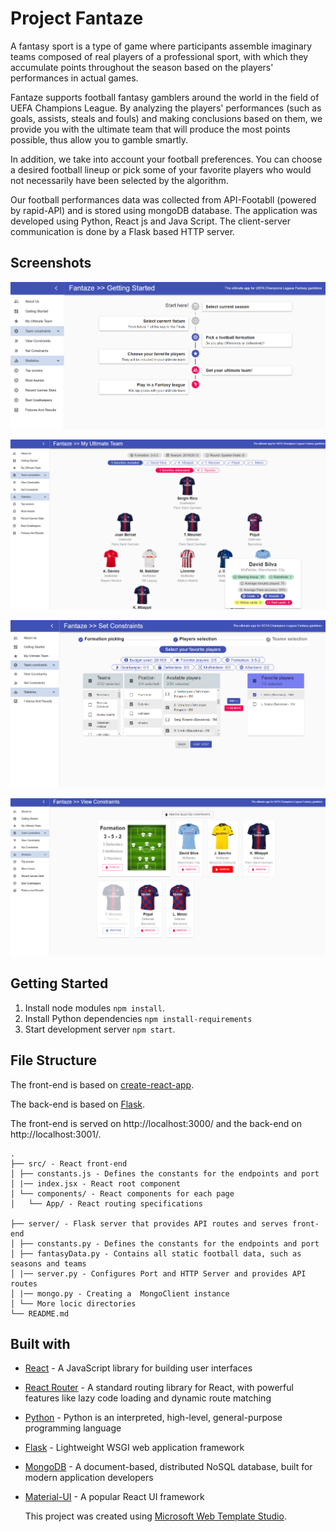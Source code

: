 ﻿# Project Fantaze

 A fantasy sport is a type of game where participants assemble imaginary teams composed of real players of a professional sport, with which they accumulate points throughout the season based on the players' performances in actual games.

Fantaze supports football fantasy gamblers around the world in the field of UEFA Champions League. By analyzing the players' performances (such as goals, assists, steals and fouls) and making conclusions based on them, we provide you with the ultimate team that will produce the most points possible, thus allow you to gamble smartly.

In addition, we take into account your football preferences. You can choose a desired football lineup or pick some of your favorite players who would not necessarily have been selected by the algorithm.

Our football performances data was collected from API-Footabll (powered by rapid-API) and is stored using mongoDB database.
The application was developed using Python, React js and Java Script.
The client-server communication is done by a Flask based HTTP server.
 
 ## Screenshots

![Getting started page](https://raw.githubusercontent.com/tomerkeizler/Fantasy/master/src/images/Fantaze_UI_1.png)

![Revealing the ultimate team lineup chosen by our algorithm](https://raw.githubusercontent.com/tomerkeizler/Fantasy/master/src/images/Fantaze_UI_2.png)

![Defining your football desires and preferences](https://raw.githubusercontent.com/tomerkeizler/Fantasy/master/src/images/Fantaze_UI_3.png)

![Managing your preferences](https://raw.githubusercontent.com/tomerkeizler/Fantasy/master/src/images/Fantaze_UI_4.png)

## Getting Started

1. Install node modules `npm install`.
2. Install Python dependencies `npm install-requirements`
2. Start development server `npm start`.

## File Structure

The front-end is based on [create-react-app](https://github.com/facebook/create-react-app).

The back-end is based on [Flask](https://github.com/pallets/flask).

The front-end is served on http://localhost:3000/ and the back-end on http://localhost:3001/.

```
.
├── src/ - React front-end
│ ├── constants.js - Defines the constants for the endpoints and port
│ |── index.jsx - React root component
│ └── components/ - React components for each page
│   └── App/ - React routing specifications

├── server/ - Flask server that provides API routes and serves front-end
│ ├── constants.py - Defines the constants for the endpoints and port
│ ├── fantasyData.py - Contains all static football data, such as seasons and teams
│ |── server.py - Configures Port and HTTP Server and provides API routes
│ |── mongo.py - Creating a  MongoClient instance
│ └── More locic directories
└── README.md
```

## Built with

- [React](https://reactjs.org/) - A JavaScript library for building user interfaces
- [React Router](https://reacttraining.com/react-router/) - A standard routing library for React, with powerful features like lazy code loading and dynamic route matching
- [Python](https://www.python.org/) - Python is an interpreted, high-level, general-purpose programming language
- [Flask](http://flask.pocoo.org/) - Lightweight WSGI web application framework
- [MongoDB](https://www.mongodb.com/) - A document-based, distributed NoSQL database, built for modern application developers
- [Material-UI](https://material-ui.com/) - A popular React UI framework

  This project was created using [Microsoft Web Template Studio](https://github.com/Microsoft/WebTemplateStudio).
